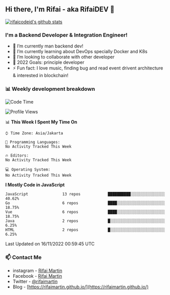 ## Hi there, I'm Rifai - aka RifaiDEV 👋

[![rifaicodeid's github stats](https://github-readme-stats.vercel.app/api?username=rifaimartin)](https://github.com/rifaimartin/rifaimartin)

### I'm a Backend Developer & Integration Engineer!
- 🔭 I’m currently man backend dev!
- 🌱 I’m currently learning about DevOps specially Docker and K8s
- 👯 I’m looking to collaborate with other developer
- 🥅 2022 Goals: principle developer
- ⚡ Fun fact: I love music, finding bug and read event drivent architecture & interested in blockchain! 

### 📊 Weekly development breakdown

<!--START_SECTION:waka-->
![Code Time](http://img.shields.io/badge/Code%20Time-78%20hrs%2011%20mins-blue)

![Profile Views](http://img.shields.io/badge/Profile%20Views-0-blue)

📊 **This Week I Spent My Time On** 

```text
⌚︎ Time Zone: Asia/Jakarta

💬 Programming Languages: 
No Activity Tracked This Week

🔥 Editors: 
No Activity Tracked This Week

💻 Operating System: 
No Activity Tracked This Week

```

**I Mostly Code in JavaScript** 

```text
JavaScript               13 repos            ██████████░░░░░░░░░░░░░░░   40.62% 
Go                       6 repos             ████░░░░░░░░░░░░░░░░░░░░░   18.75% 
Vue                      6 repos             ████░░░░░░░░░░░░░░░░░░░░░   18.75% 
Java                     2 repos             █░░░░░░░░░░░░░░░░░░░░░░░░   6.25% 
HTML                     2 repos             █░░░░░░░░░░░░░░░░░░░░░░░░   6.25%

```



 Last Updated on 16/11/2022 00:59:45 UTC
<!--END_SECTION:waka-->

### 📫 Contact Me
- instagram - [Rifai Martin](https://www.instagram.com/rifaimartin/)
- Facebook - [Rifai Martin](https://www.facebook.com/muhammad.rifai.33449138/)
- Twitter - [@rifaimartin](https://twitter.com/rifaimartin)
- Blog - [https://rifaimartin.github.io/](https://rifaimartin.github.io/)

